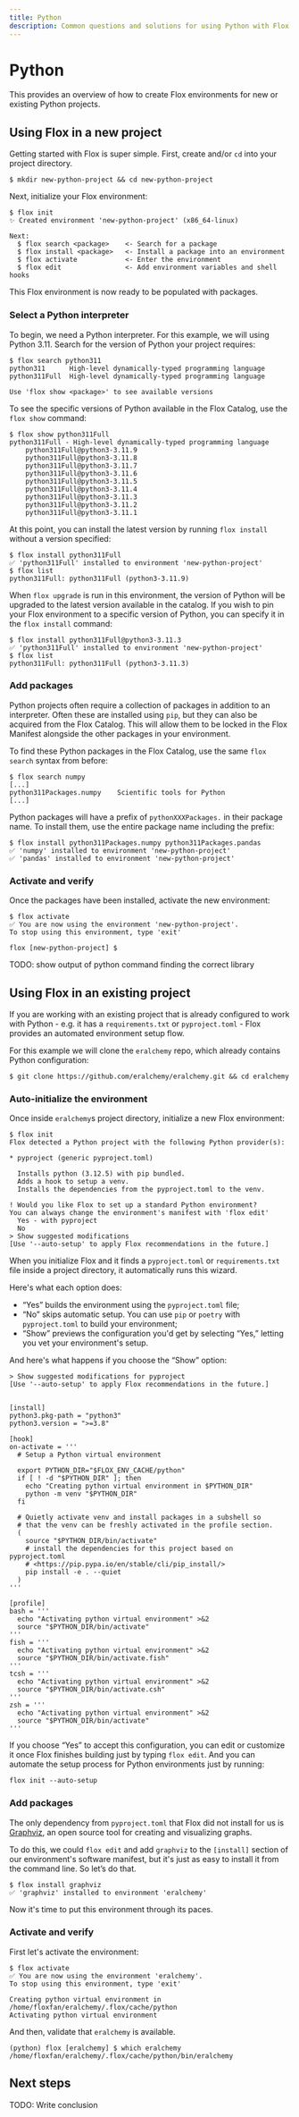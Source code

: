 ```yaml
---
title: Python
description: Common questions and solutions for using Python with Flox
---
```


# Python

This provides an overview of how to create Flox environments for new or existing Python projects.

## Using Flox in a new project

Getting started with Flox is super simple. First, create and/or `cd` into your project directory.

```
$ mkdir new-python-project && cd new-python-project
```

Next, initialize your Flox environment:

```
$ flox init
✨ Created environment 'new-python-project' (x86_64-linux)

Next:
  $ flox search <package>    <- Search for a package
  $ flox install <package>   <- Install a package into an environment
  $ flox activate            <- Enter the environment
  $ flox edit                <- Add environment variables and shell hooks
```

This Flox environment is now ready to be populated with packages.

### Select a Python interpreter

To begin, we need a Python interpreter. For this example, we will using Python 3.11. Search for the version of Python your project requires:

```
$ flox search python311
python311      High-level dynamically-typed programming language
python311Full  High-level dynamically-typed programming language

Use 'flox show <package>' to see available versions
```

To see the specific versions of Python available in the Flox Catalog, use the `flox show` command:

```
$ flox show python311Full
python311Full - High-level dynamically-typed programming language
    python311Full@python3-3.11.9
    python311Full@python3-3.11.8
    python311Full@python3-3.11.7
    python311Full@python3-3.11.6
    python311Full@python3-3.11.5
    python311Full@python3-3.11.4
    python311Full@python3-3.11.3
    python311Full@python3-3.11.2
    python311Full@python3-3.11.1
```

At this point, you can install the latest version by running `flox install` without a version specified:

```
$ flox install python311Full
✅ 'python311Full' installed to environment 'new-python-project'
$ flox list
python311Full: python311Full (python3-3.11.9)
```

When `flox upgrade` is run in this environment, the version of Python will be upgraded to the latest version available in the catalog. If you wish to pin your Flox environment to a specific version of Python, you can specify it in the `flox install` command:

```
$ flox install python311Full@python3-3.11.3
✅ 'python311Full' installed to environment 'new-python-project'
$ flox list
python311Full: python311Full (python3-3.11.3)
```

### Add packages

Python projects often require a collection of packages in addition to an interpreter. Often these are installed using `pip`, but they can also be acquired from the Flox Catalog. This will allow them to be locked in the Flox Manifest alongside the other packages in your environment.

To find these Python packages in the Flox Catalog, use the same `flox search` syntax from before:

```
$ flox search numpy
[...]
python311Packages.numpy    Scientific tools for Python
[...]
```

Python packages will have a prefix of `pythonXXXPackages.` in their package name. To install them, use the entire package name including the prefix:

```
$ flox install python311Packages.numpy python311Packages.pandas
✅ 'numpy' installed to environment 'new-python-project'
✅ 'pandas' installed to environment 'new-python-project'
```

### Activate and verify
Once the packages have been installed, activate the new environment:

```
$ flox activate
✅ You are now using the environment 'new-python-project'.
To stop using this environment, type 'exit'

flox [new-python-project] $
```

TODO: show output of python command finding the correct library


## Using Flox in an existing project

If you are working with an existing project that is already configured to work with Python - e.g. it has a `requirements.txt` or `pyproject.toml` - Flox provides an automated environment setup flow.

For this example we will clone the `eralchemy` repo, which already contains Python configuration:

```
$ git clone https://github.com/eralchemy/eralchemy.git && cd eralchemy
```

### Auto-initialize the environment

Once inside `eralchemy`s project directory, initialize a new Flox environment:

```
$ flox init
Flox detected a Python project with the following Python provider(s):

* pyproject (generic pyproject.toml)

  Installs python (3.12.5) with pip bundled.
  Adds a hook to setup a venv.
  Installs the dependencies from the pyproject.toml to the venv.

! Would you like Flox to set up a standard Python environment?
You can always change the environment's manifest with 'flox edit'
  Yes - with pyproject
  No
> Show suggested modifications
[Use '--auto-setup' to apply Flox recommendations in the future.]
```

When you initialize Flox and it finds a `pyproject.toml` or `requirements.txt` file inside a project directory, it automatically runs this wizard.

Here's what each option does:

- “Yes” builds the environment using the `pyproject.toml` file;
- “No” skips automatic setup. You can use `pip` or `poetry` with `pyproject.toml` to build your environment;
- “Show” previews the configuration you'd get by selecting “Yes,” letting you vet your environment's setup.

And here's what happens if you choose the “Show” option:

```
> Show suggested modifications for pyproject
[Use '--auto-setup' to apply Flox recommendations in the future.]


[install]
python3.pkg-path = "python3"
python3.version = ">=3.8"

[hook]
on-activate = '''
  # Setup a Python virtual environment

  export PYTHON_DIR="$FLOX_ENV_CACHE/python"
  if [ ! -d "$PYTHON_DIR" ]; then
    echo "Creating python virtual environment in $PYTHON_DIR"
    python -m venv "$PYTHON_DIR"
  fi

  # Quietly activate venv and install packages in a subshell so
  # that the venv can be freshly activated in the profile section.
  (
    source "$PYTHON_DIR/bin/activate"
    # install the dependencies for this project based on pyproject.toml
    # <https://pip.pypa.io/en/stable/cli/pip_install/>
    pip install -e . --quiet
  )
'''

[profile]
bash = '''
  echo "Activating python virtual environment" >&2
  source "$PYTHON_DIR/bin/activate"
'''
fish = '''
  echo "Activating python virtual environment" >&2
  source "$PYTHON_DIR/bin/activate.fish"
'''
tcsh = '''
  echo "Activating python virtual environment" >&2
  source "$PYTHON_DIR/bin/activate.csh"
'''
zsh = '''
  echo "Activating python virtual environment" >&2
  source "$PYTHON_DIR/bin/activate"
'''
```

If you choose “Yes” to accept this configuration, you can edit or customize it once Flox finishes building just by typing `flox edit`. And you can automate the setup process for Python environments just by running:

```
flox init --auto-setup
```

### Add packages

The only dependency from `pyproject.toml` that Flox did not install for us is [Graphviz](https://graphviz.org/), an open source tool for creating and visualizing graphs. 

To do this, we could `flox edit` and add `graphviz` to the `[install]` section of our environment's software manifest, but it's just as easy to install it from the command line. So let’s do that.

```
$ flox install graphviz
✅ 'graphviz' installed to environment 'eralchemy'
```

Now it's time to put this environment through its paces.

### Activate and verify

First let's activate the environment:

```
$ flox activate
✅ You are now using the environment 'eralchemy'.
To stop using this environment, type 'exit'

Creating python virtual environment in /home/floxfan/eralchemy/.flox/cache/python
Activating python virtual environment
```

And then, validate that `eralchemy` is available.

```
(python) flox [eralchemy] $ which eralchemy
/home/floxfan/eralchemy/.flox/cache/python/bin/eralchemy
```


## Next steps

TODO: Write conclusion
